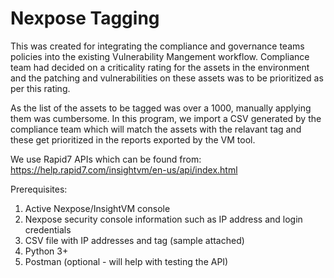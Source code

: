 # Nexpose Tagging

This was created for integrating the compliance and governance teams policies into the existing Vulnerability Mangement workflow. Compliance team had decided on a criticality rating for the assets in the environment and the patching and vulnerabilities on these assets was to be prioritized as per this rating. 

As the list of the assets to be tagged was over a 1000, manually applying them was cumbersome. In this program, we import a CSV generated by the compliance team which will match the assets with the relavant tag and these get prioritized in the reports exported by the VM tool. 

We use Rapid7 APIs which can be found from: https://help.rapid7.com/insightvm/en-us/api/index.html

Prerequisites:
1. Active Nexpose/InsightVM console
2. Nexpose security console information such as IP address and login credentials
3. CSV file with IP addresses and tag (sample attached) 
4. Python 3+
5. Postman (optional - will help with testing the API)
